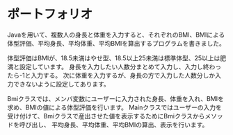 # ポートフォリオ
Javaを用いて、複数人の身長と体重を入力すると、それぞれのBMI、BMIによる体型評価、平均身長、平均体重、平均BMIを算出するプログラムを書きました。

体型評価はBMIが、18.5未満はやせ型、18.5以上25未満は標準体型、25以上は肥満と設定しています。
身長を入力したい人数分まとめて入力し、入力し終わったら-1と入力する。
次に体重を入力するが、身長の方で入力した人数分しか入力できないように設定してあります。

Bmiクラスでは、メンバ変数にユーザーに入力された身長、体重を入れ、BMIを求め、BMIの値による体型評価を行います。
Mainクラスではユーザーの入力を受け付けて、Bmiクラスで産出させた値を表示するためにBmiクラスからメソッドを呼び出し、
平均身長、平均体重、平均BMIの算出、表示を行います。

